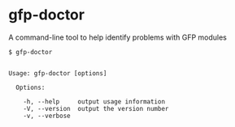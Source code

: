 # gfp-doctor
A command-line tool to help identify problems with GFP modules

```
$ gfp-doctor


Usage: gfp-doctor [options]

  Options:

    -h, --help     output usage information
    -V, --version  output the version number
    -v, --verbose
```
